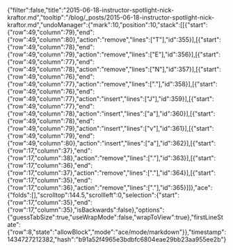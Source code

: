 {"filter":false,"title":"2015-06-18-instructor-spotlight-nick-kraftor.md","tooltip":"/blog/_posts/2015-06-18-instructor-spotlight-nick-kraftor.md","undoManager":{"mark":10,"position":10,"stack":[[{"start":{"row":49,"column":79},"end":{"row":49,"column":80},"action":"remove","lines":["T"],"id":355}],[{"start":{"row":49,"column":78},"end":{"row":49,"column":79},"action":"remove","lines":["E"],"id":356}],[{"start":{"row":49,"column":77},"end":{"row":49,"column":78},"action":"remove","lines":["N"],"id":357}],[{"start":{"row":49,"column":76},"end":{"row":49,"column":77},"action":"remove","lines":["."],"id":358}],[{"start":{"row":49,"column":76},"end":{"row":49,"column":77},"action":"insert","lines":["J"],"id":359}],[{"start":{"row":49,"column":77},"end":{"row":49,"column":78},"action":"insert","lines":["a"],"id":360}],[{"start":{"row":49,"column":78},"end":{"row":49,"column":79},"action":"insert","lines":["v"],"id":361}],[{"start":{"row":49,"column":79},"end":{"row":49,"column":80},"action":"insert","lines":["a"],"id":362}],[{"start":{"row":17,"column":37},"end":{"row":17,"column":38},"action":"remove","lines":["."],"id":363}],[{"start":{"row":17,"column":36},"end":{"row":17,"column":37},"action":"remove","lines":["."],"id":364}],[{"start":{"row":17,"column":35},"end":{"row":17,"column":36},"action":"remove","lines":["."],"id":365}]]},"ace":{"folds":[],"scrolltop":144.5,"scrollleft":0,"selection":{"start":{"row":17,"column":35},"end":{"row":17,"column":35},"isBackwards":false},"options":{"guessTabSize":true,"useWrapMode":false,"wrapToView":true},"firstLineState":{"row":8,"state":"allowBlock","mode":"ace/mode/markdown"}},"timestamp":1434727212382,"hash":"b91a52f4965e3bdbfc6804eae29bb23aa955ee2b"}